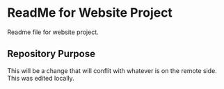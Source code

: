 # ReadMe for Website Project

Readme file for website project.

## Repository Purpose

This will be a change that will conflit with whatever is on the remote side.
This was edited locally.
